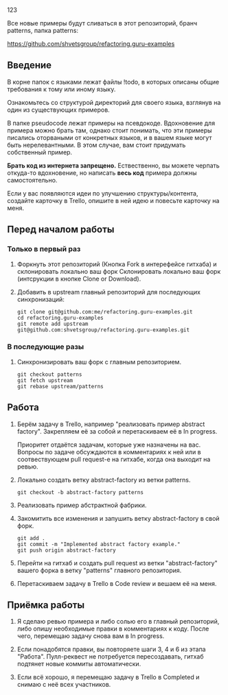 123

Все новые примеры будут сливаться в этот репозиторий, бранч patterns, папка patterns:

https://github.com/shvetsgroup/refactoring.guru-examples

## Введение

В корне папок с языками лежат файлы !todo, в которых описаны общие требования к тому или иному языку.

Ознакомьтесь со структурой директорий для своего языка, взглянув на один из существующих примеров.

В папке pseudocode лежат примеры на псевдокоде. Вдохновение для примера можно брать там, однако стоит понимать, что эти примеры писались оторваными от конкретных языков, и в вашем языке могут быть нерелевантными. В этом случае, вам стоит придумать собственный пример.

**Брать код из интернета запрещено.** Ествественно, вы можете черпать откуда-то вдохновение, но написать **весь код** примера должны самостоятельно.

Если у вас появляются идеи по улучшению структуры/контента, создайте карточку в Trello, опишите в ней идею и повесьте карточку на меня. 


## Перед началом работы

### Только в первый раз

1. Форкнуть этот репозиторий (Кнопка Fork в интерефейсе гитхаба) и склонировать локально ваш форк Склонировать локально ваш форк (интсрукции в кнопке Clone or Download).

2. Добавить в upstream главный репозиторий для последующих синхронизаций:

    ```
    git clone git@github.com:me/refactoring.guru-examples.git
    cd refactoring.guru-examples
    git remote add upstream git@github.com:shvetsgroup/refactoring.guru-examples.git
    ```

### В последующие разы

1. Синхронизировать ваш форк с главным репозиторием.

    ```
    git checkout patterns
    git fetch upstream
    git rebase upstream/patterns
    ```


## Работа

1. Берём задачу в Trello, например "реализовать пример abstract factory". Закрепляем её за собой и перетаскиваем её в In progress.

    Приоритет отдаётся задачам, которые уже назначены на вас. Вопросы по задаче обсуждаются в комментариях к ней или в соотвествующем pull request-е на гитхабе, когда она выходит на ревью.

2. Локально создать ветку abstract-factory из ветки patterns.

    ```
    git checkout -b abstract-factory patterns
    ```

3. Реализовать пример абстрактной фабрики.

4. Закомитить все изменения и запушить ветку abstract-factory в свой форк.

    ```
    git add .
    git commit -m "Implemented abstract factory example."
    git push origin abstract-factory
    ```

5. Перейти на гитхаб и создать pull request из ветки "abstract-factory" вашего форка в ветку "patterns" главного репозитория.

6. Перетаскиваем задачу в Trello в Code review и вешаем её на меня.


## Приёмка работы

1. Я сделаю ревью примера и либо солью его в главный репозиторий, либо опишу необходимые правки в комментариях к коду. После чего, перемещаю задачу снова вам в In progress.

2. Если понадобятся правки, вы повторяете шаги 3, 4 и 6 из этапа "Работа". Пулл-реквест не потребуется пересоздавать, гитхаб подтянет новые коммиты автоматически.

3. Если всё хорошо, я перемещаю задачу в Trello в Completed и снимаю с неё всех участников.
